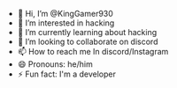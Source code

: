 - 👋 Hi, I’m @KingGamer930
- 👀 I’m interested in hacking 
- 🌱 I’m currently learning about hacking 
- 💞️ I’m looking to collaborate on discord 
- 📫 How to reach me In discord/Instagram 
- 😄 Pronouns: he/him
- ⚡ Fun fact: I'm a developer 

<!---
KingGamer9303/KingGamer9303 is a ✨ special ✨ repository because its `README.md` (this file) appears on your GitHub profile.
You can click the Preview link to take a look at your changes.
--->
